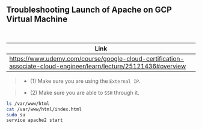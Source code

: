 ## Troubleshooting Launch of Apache on GCP Virtual Machine

<br />

| Link |
| ---- |
| https://www.udemy.com/course/google-cloud-certification-associate-cloud-engineer/learn/lecture/25121436#overview |

> - (1) Make sure you are using the `External IP`.

> - (2) Make sure you are able to `SSH` through it.

```sh
ls /var/www/html
cat /var/www/html/index.html
sudo su
service apache2 start
```
